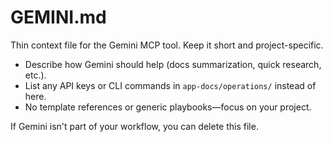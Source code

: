 # GEMINI.md

Thin context file for the Gemini MCP tool. Keep it short and project-specific.

- Describe how Gemini should help (docs summarization, quick research, etc.).
- List any API keys or CLI commands in `app-docs/operations/` instead of here.
- No template references or generic playbooks—focus on your project.

If Gemini isn't part of your workflow, you can delete this file.
